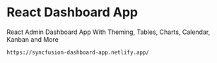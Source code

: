 # React Dashboard App
 
 React Admin Dashboard App With Theming, Tables, Charts, Calendar, Kanban and More
 
```
https://syncfusion-dashboard-app.netlify.app/
```
